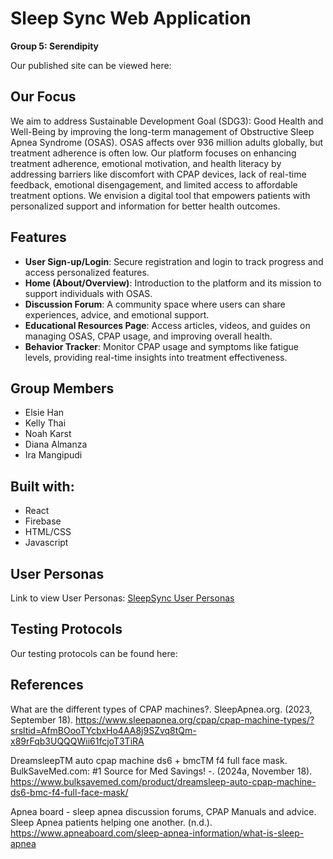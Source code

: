 # Sleep Sync Web Application
**Group 5: Serendipity**


Our published site can be viewed here:

## Our Focus
We aim to address Sustainable Development Goal (SDG3): Good Health and Well-Being by improving the long-term management of Obstructive Sleep Apnea Syndrome (OSAS). OSAS affects over 936 million adults globally, but treatment adherence is often low. Our platform focuses on enhancing treatment adherence, emotional motivation, and health literacy by addressing barriers like discomfort with CPAP devices, lack of real-time feedback, emotional disengagement, and limited access to affordable treatment options. We envision a digital tool that empowers patients with personalized support and information for better health outcomes.

## Features 
- **User Sign-up/Login**: Secure registration and login to track progress and access personalized features.
- **Home (About/Overview)**: Introduction to the platform and its mission to support individuals with OSAS.
- **Discussion Forum**: A community space where users can share experiences, advice, and emotional support.
- **Educational Resources Page**: Access articles, videos, and guides on managing OSAS, CPAP usage, and improving overall health.
- **Behavior Tracker**: Monitor CPAP usage and symptoms like fatigue levels, providing real-time insights into treatment effectiveness.

## Group Members
 - Elsie Han
 - Kelly Thai
 - Noah Karst
 - Diana Almanza
 - Ira Mangipudi

## Built with:
- React
- Firebase
- HTML/CSS
- Javascript

## User Personas
Link to view User Personas: [SleepSync User Personas](https://github.com/UW-INFO442-SP25/Serendipity/blob/cddf0009308b2fcf9f632daffc4a73413f87ba0e/UserPersonas.pdf)

## Testing Protocols
Our testing protocols can be found here: 

## References
What are the different types of CPAP machines?. SleepApnea.org. (2023, September 18). https://www.sleepapnea.org/cpap/cpap-machine-types/?srsltid=AfmBOooTYcbxHo4AA8j9SZvq8tQm-x89rFqb3UQQQWii61fcjoT3TiRA

DreamsleepTM auto cpap machine ds6 + bmcTM f4 full face mask. BulkSaveMed.com: #1 Source for Med Savings! -. (2024a, November 18). https://www.bulksavemed.com/product/dreamsleep-auto-cpap-machine-ds6-bmc-f4-full-face-mask/ 

Apnea board - sleep apnea discussion forums, CPAP Manuals and advice. Sleep Apnea patients helping one another. (n.d.). https://www.apneaboard.com/sleep-apnea-information/what-is-sleep-apnea 
